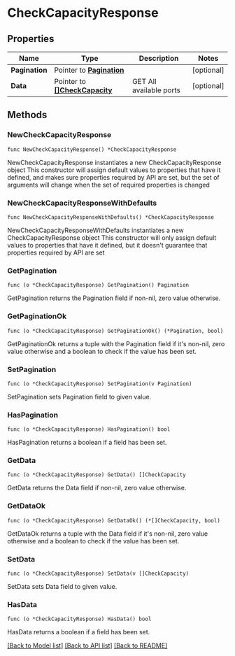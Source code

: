 # CheckCapacityResponse

## Properties

Name | Type | Description | Notes
------------ | ------------- | ------------- | -------------
**Pagination** | Pointer to [**Pagination**](Pagination.md) |  | [optional] 
**Data** | Pointer to [**[]CheckCapacity**](CheckCapacity.md) | GET All available ports | [optional] 

## Methods

### NewCheckCapacityResponse

`func NewCheckCapacityResponse() *CheckCapacityResponse`

NewCheckCapacityResponse instantiates a new CheckCapacityResponse object
This constructor will assign default values to properties that have it defined,
and makes sure properties required by API are set, but the set of arguments
will change when the set of required properties is changed

### NewCheckCapacityResponseWithDefaults

`func NewCheckCapacityResponseWithDefaults() *CheckCapacityResponse`

NewCheckCapacityResponseWithDefaults instantiates a new CheckCapacityResponse object
This constructor will only assign default values to properties that have it defined,
but it doesn't guarantee that properties required by API are set

### GetPagination

`func (o *CheckCapacityResponse) GetPagination() Pagination`

GetPagination returns the Pagination field if non-nil, zero value otherwise.

### GetPaginationOk

`func (o *CheckCapacityResponse) GetPaginationOk() (*Pagination, bool)`

GetPaginationOk returns a tuple with the Pagination field if it's non-nil, zero value otherwise
and a boolean to check if the value has been set.

### SetPagination

`func (o *CheckCapacityResponse) SetPagination(v Pagination)`

SetPagination sets Pagination field to given value.

### HasPagination

`func (o *CheckCapacityResponse) HasPagination() bool`

HasPagination returns a boolean if a field has been set.

### GetData

`func (o *CheckCapacityResponse) GetData() []CheckCapacity`

GetData returns the Data field if non-nil, zero value otherwise.

### GetDataOk

`func (o *CheckCapacityResponse) GetDataOk() (*[]CheckCapacity, bool)`

GetDataOk returns a tuple with the Data field if it's non-nil, zero value otherwise
and a boolean to check if the value has been set.

### SetData

`func (o *CheckCapacityResponse) SetData(v []CheckCapacity)`

SetData sets Data field to given value.

### HasData

`func (o *CheckCapacityResponse) HasData() bool`

HasData returns a boolean if a field has been set.


[[Back to Model list]](../README.md#documentation-for-models) [[Back to API list]](../README.md#documentation-for-api-endpoints) [[Back to README]](../README.md)


